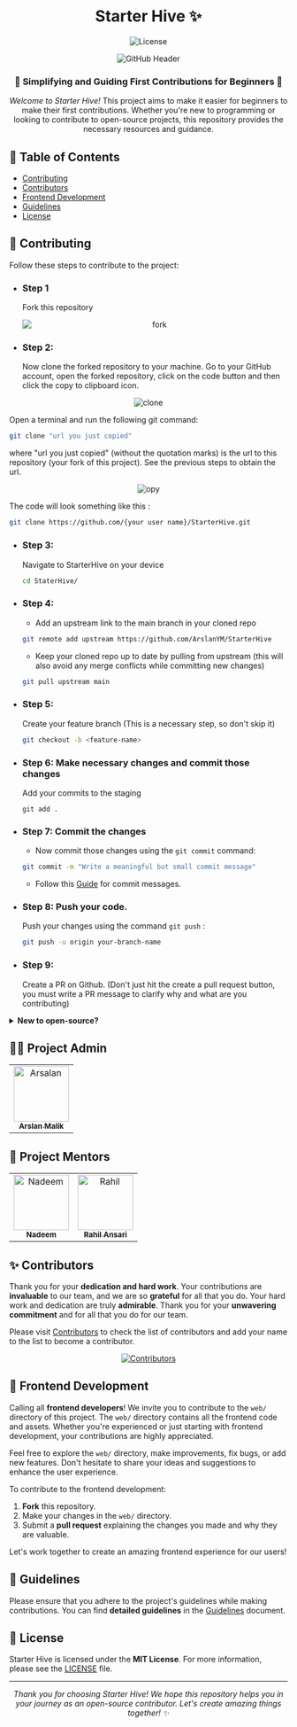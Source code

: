 <h1 align="center">Starter Hive ✨</h1>

<p align="center">
  <img src="https://img.shields.io/github/license/ArslanYM/StarterHive" alt="License">
</p>

<p align="center">
  <img src="https://github.com/ArslanYM/StarterHive/assets/104521101/df4450df-4c47-475c-b369-53353c8ce17f" alt="GitHub Header">
</p>

<h3 align="center"><strong>🚀 Simplifying and Guiding First Contributions for Beginners 🚀</strong></h3>

<p align="center"><em>Welcome to Starter Hive!</em> This project aims to make it easier for beginners to make their first contributions. Whether you're new to programming or looking to contribute to open-source projects, this repository provides the necessary resources and guidance.</p>

## 📖 Table of Contents

- [Contributing](#🤝-contributing)
- [Contributors](#✨-contributors)
- [Frontend Development](#🎨-frontend-development)
- [Guidelines](#📝-guidelines)
- [License](#📄-license)

## 🤝 Contributing

Follow these steps to contribute to the project:

- ### Step 1

  Fork this repository
  <div style="text-align: center;">
    <img src="https://github.com/ArslanYM/StarterHive/assets/104521101/b2863384-753d-448b-9c8f-cc2122121c2b" alt="fork" style="display: block; margin: 0 auto;">
  </div>

- ### Step 2:

  Now clone the forked repository to your machine. Go to your GitHub account, open the forked repository, click on the code button and then click the copy to clipboard icon.

<p align="center">
  <img src="https://github.com/ArslanYM/StarterHive/assets/104521101/ffe2cb3b-d7e9-41fb-a7e6-8f5ca9d50dd0" alt="clone">
</p>

Open a terminal and run the following git command:

```bash
git clone "url you just copied"
```

where "url you just copied" (without the quotation marks) is the url to this repository (your fork of this project). See the previous steps to obtain the url.

<p align="center">
  <img src="https://github.com/ArslanYM/StarterHive/assets/104521101/5947298f-dd52-478c-9cd9-f22791eea4a5" alt="opy">
</p>

The code will look something like this :

```bash
git clone https://github.com/{your user name}/StarterHive.git
```

- ### Step 3:

  Navigate to StarterHive on your device

  ```bash
  cd StaterHive/
  ```

- ### Step 4:

  - Add an upstream link to the main branch in your cloned repo

  ```bash
  git remote add upstream https://github.com/ArslanYM/StarterHive
  ```

  - Keep your cloned repo up to date by pulling from upstream (this will also avoid any merge conflicts while committing new changes)

  ```bash
  git pull upstream main
  ```

- ### Step 5:

  Create your feature branch (This is a necessary step, so don't skip it)

  ```bash
  git checkout -b <feature-name>
  ```

- ### Step 6: Make necessary changes and commit those changes

  Add your commits to the staging

  ```
  git add .
  ```

- ### Step 7: Commit the changes

  - Now commit those changes using the `git commit` command:

  ```bash
  git commit -m "Write a meaningful but small commit message"
  ```

  - Follow this [Guide](https://gist.github.com/tonibardina/9290fbc7d605b4f86919426e614fe692) for commit messages.

- ### Step 8: Push your code.

  Push your changes using the command `git push` :

  ```bash
  git push -u origin your-branch-name
  ```

- ### Step 9:

  Create a PR on Github. (Don't just hit the create a pull request button, you must write a PR message to clarify why and what are you contributing)

<details>

<summary> <b>New to open-source?</b>
</summary>

You can also contribute to this project if you are new to open source:

- [Check out the `CONTRIBUTORS.md` file to get started](CONTRIBUTORS.md)

</details>

## 🧑‍💼 Project Admin

<table align=center >
  <tr>
    <td align="center">
      <a href="https://github.com/ArslanYM">
        <img alt="Arsalan" src="https://github.com/ArslanYM.png" width="100px;">
        <br>
        <sub>
          <b>
            Arslan Malik
          </b>
        </sub>
      </a>
      <br>
    </td> 
  </tr>
</table>

## 👥 Project Mentors

<table align=center>
  <tr>
    <td align="center">
      <a href="https://github.com/nadeem099">
        <img alt="Nadeem" src="https://github.com/nadeem099.png" width="100px;">
        <br>
        <sub>
          <b>
              Nadeem 
          </b>
        </sub>
      </a>
      <br>
    </td>
    <td align="center">
      <a href="https://github.com/rahilansari261">
        <img alt="Rahil" src="https://github.com/rahilansari261.png" width="100px;">
        <br>
        <sub>
          <b>
              Rahil Ansari  
          </b>
        </sub>
      </a>
      <br>
    </td>
  </tr>
</table>

## ✨ Contributors

Thank you for your <strong>dedication and hard work</strong>. Your contributions are <strong>invaluable</strong> to our team, and we are so <strong>grateful</strong> for all that you do. Your hard work and dedication are truly <strong>admirable</strong>. Thank you for your <strong>unwavering commitment</strong> and for all that you do for our team.

Please visit [Contributors](/CONTRIBUTORS.md) to check the list of contributors and add your name to the list to become a contributor.

<p align="center">
  <a href="https://github.com/ArslanYM/StarterHive/graphs/contributors">
    <img src="https://contrib.rocks/image?repo=ArslanYM/StarterHive" alt="Contributors" />
  </a>
</p>

## 🎨 Frontend Development

Calling all <strong>frontend developers</strong>! We invite you to contribute to the `web/` directory of this project. The `web/` directory contains all the frontend code and assets. Whether you're experienced or just starting with frontend development, your contributions are highly appreciated.

Feel free to explore the `web/` directory, make improvements, fix bugs, or add new features. Don't hesitate to share your ideas and suggestions to enhance the user experience.

To contribute to the frontend development:

1. <strong>Fork</strong> this repository.
2. Make your changes in the `web/` directory.
3. Submit a <strong>pull request</strong> explaining the changes you made and why they are valuable.

Let's work together to create an amazing frontend experience for our users!

## 📝 Guidelines

Please ensure that you adhere to the project's guidelines while making contributions. You can find <strong>detailed guidelines</strong> in the [Guidelines](GUIDELINES.md) document.

## 📄 License

Starter Hive is licensed under the <strong>MIT License</strong>. For more information, please see the [LICENSE](https://github.com/ArslanYM/StarterHive/blob/main/LICENSE) file.

---

<p align="center">
  <em>Thank you for choosing Starter Hive! We hope this repository helps you in your journey as an open-source contributor. Let's create amazing things together! ✨</em>
</p>
